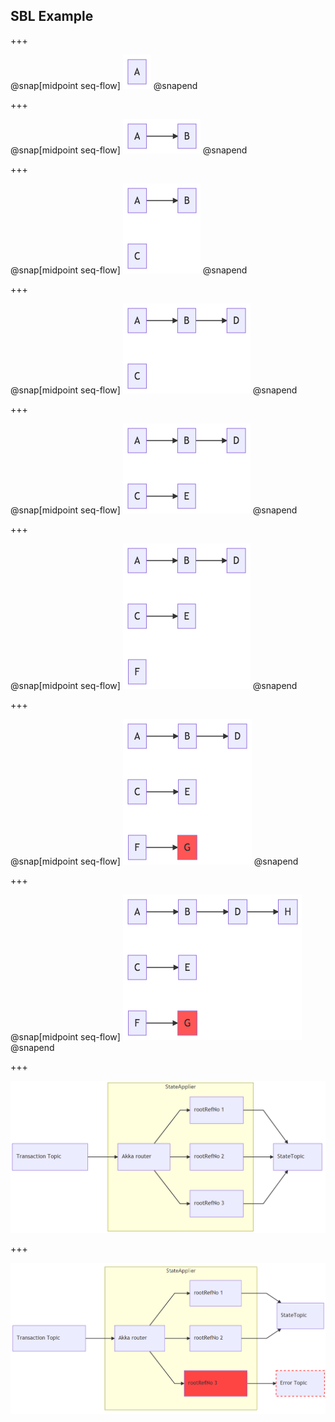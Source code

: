 ## SBL Example

+++

@snap[midpoint seq-flow]
![](img/sbl-nodes/node1.png)
@snapend

+++

@snap[midpoint seq-flow]
![](img/sbl-nodes/node2.png)
@snapend

+++

@snap[midpoint seq-flow]
![](img/sbl-nodes/node3.png)
@snapend

+++

@snap[midpoint seq-flow]
![](img/sbl-nodes/node4.png)
@snapend

+++

@snap[midpoint seq-flow]
![](img/sbl-nodes/node5.png)
@snapend

+++

@snap[midpoint seq-flow]
![](img/sbl-nodes/node6.png)
@snapend

+++

@snap[midpoint seq-flow]
![](img/sbl-nodes/node7.png)
@snapend

+++

@snap[midpoint seq-flow]
![](img/sbl-nodes/node8.png)
@snapend

+++

![](img/akka-ok-status.png)


+++

![](img/akka-error-status.png)
